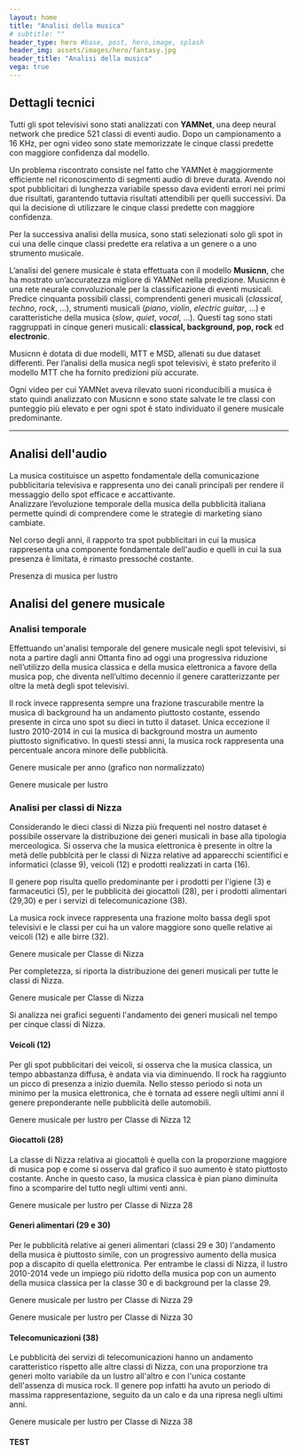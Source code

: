 ```yaml
---
layout: home
title: "Analisi della musica"
# subtitle: ""
header_type: hero #base, post, hero,image, splash
header_img: assets/images/hero/fantasy.jpg
header_title: "Analisi della musica"
vega: true
---
```


## Dettagli tecnici

Tutti gli spot televisivi sono stati analizzati con **YAMNet**, una deep neural network che predice 521 classi di 
eventi audio. Dopo un campionamento a 16 KHz, per ogni video sono state memorizzate le cinque classi predette con 
maggiore confidenza dal modello. 

Un problema riscontrato consiste nel fatto che YAMNet è maggiormente efficiente nel riconoscimento di segmenti audio 
di breve durata. Avendo noi spot pubblicitari di lunghezza variabile spesso dava evidenti errori nei primi due 
risultati, garantendo tuttavia risultati attendibili per quelli successivi. Da qui la decisione di utilizzare le cinque classi predette con maggiore confidenza. 

Per la successiva analisi della musica, sono stati selezionati solo gli spot in cui una delle cinque classi predette 
era relativa a un genere o a uno strumento musicale.


L’analisi del genere musicale è stata effettuata con il modello **Musicnn**, che ha mostrato un’accuratezza migliore 
di YAMNet nella predizione. 
Musicnn è una rete neurale convoluzionale per la classificazione di eventi musicali. Predice cinquanta possibili classi,
comprendenti generi musicali (_classical_, _techno_, _rock_, ...), strumenti musicali (_piano_, _violin_, _electric 
guitar_, ...) e caratteristiche della musica (_slow_, _quiet_, _vocal_, ...). Questi tag sono stati raggruppati in 
cinque generi musicali: **classical, background, pop, rock** ed **electronic**. 

Musicnn è dotata di due modelli, MTT e MSD, allenati su due dataset differenti. Per l’analisi della musica negli spot 
televisivi, è stato preferito il modello MTT che ha fornito predizioni più accurate. 

Ogni video per cui YAMNet aveva rilevato suoni riconducibili a musica è stato quindi analizzato con Musicnn e sono
state salvate le tre classi con punteggio più elevato e per ogni spot è stato individuato il genere musicale 
predominante.

---

## Analisi dell'audio
La musica costituisce un aspetto fondamentale della comunicazione pubblicitaria televisiva e rappresenta uno dei canali 
principali per rendere il messaggio dello spot efficace e accattivante.  
Analizzare l’evoluzione temporale della musica della pubblicità italiana permette quindi di comprendere come le 
strategie di marketing siano cambiate.

Nel corso degli anni, il rapporto tra spot pubblicitari in cui la musica rappresenta una componente fondamentale 
dell'audio e quelli in cui la sua presenza è limitata, è rimasto pressoché costante.

<p class="caption">
Presenza di musica per lustro
</p>

<vegachart schema-url="{{site.baseurl}}/assets/charts/music_charts/music_lustrum_f.json" style="width: 100%"></vegachart>


## Analisi del genere musicale
### Analisi temporale

Effettuando un'analisi temporale del genere musicale negli spot televisivi, si nota a partire dagli anni Ottanta fino 
ad oggi una progressiva riduzione nell’utilizzo della musica classica e 
della musica elettronica a favore della musica pop, che diventa nell’ultimo decennio il genere caratterizzante per 
oltre la metà degli spot televisivi. 

Il rock invece rappresenta sempre una frazione trascurabile mentre la musica di background ha un andamento piuttosto 
costante, essendo presente in circa uno spot su dieci in tutto il dataset.
Unica eccezione il lustro 2010-2014 in cui la musica di background mostra un aumento piuttosto significativo. 
In questi stessi anni, la musica rock rappresenta una percentuale ancora minore delle pubblicità. 


<p class="caption">
Genere musicale per anno (grafico non normalizzato)
</p>


<vegachart schema-url="{{site.baseurl}}/assets/charts/music_charts/streamgraph_f.json" style="width: 100%"></vegachart>

<p class="caption">
Genere musicale per lustro
</p>


<vegachart schema-url="{{site.baseurl}}/assets/charts/music_charts/lustrum_f.json" style="width: 100%"></vegachart>

### Analisi per classi di Nizza


Considerando le dieci classi di Nizza più frequenti nel nostro dataset è possibile osservare la distribuzione
dei generi musicali in base alla tipologia merceologica. Si osserva che la musica elettronica è presente in oltre la 
metà delle pubblcità per le classi di Nizza relative ad apparecchi scientifici e informatici (classe 9), veicoli (12) e 
prodotti realizzati in carta (16).

Il genere pop risulta quello predominante per i prodotti per l'igiene (3) e farmaceutici (5), 
per le pubblicità dei giocattoli (28), per i prodotti alimentari (29,30) e per i servizi di telecomunicazione (38).

La musica rock invece rappresenta una frazione molto bassa degli spot televisivi e le classi per cui ha un valore 
maggiore sono quelle relative ai veicoli (12) e alle birre (32).

<p class="caption">
Genere musicale per Classe di Nizza
</p>

<vegachart schema-url="{{site.baseurl}}/assets/charts/music_charts/nice_top10_f.json" style="width: 100%"></vegachart>

Per completezza, si riporta la distribuzione dei generi musicali per tutte le classi di Nizza.

<p class="caption">
Genere musicale per Classe di Nizza
</p>

<vegachart schema-url="{{site.baseurl}}/assets/charts/music_charts/nice_all_f_2.json" style="width: 100%"></vegachart>



Si analizza nei grafici seguenti l'andamento dei generi musicali nel tempo per cinque classi di Nizza.



#### Veicoli (12)
Per gli spot pubblicitari dei veicoli, si osserva che la musica classica, un tempo abbastanza diffusa, è andata via
via diminuendo. Il rock ha raggiunto un picco di presenza a inizio duemila. Nello stesso periodo si nota 
un minimo per la musica elettronica, che è tornata ad essere negli ultimi anni il genere preponderante nelle 
pubblicità delle automobili.

<p class="caption">
Genere musicale per lustro per Classe di Nizza 12
</p>

<vegachart schema-url="{{site.baseurl}}/assets/charts/music_charts/nice12_f.json" style="width: 100%"></vegachart>

#### Giocattoli (28)
La classe di Nizza relativa ai giocattoli è quella con la proporzione maggiore di musica pop e come si osserva dal 
grafico il suo aumento è stato piuttosto costante. Anche in questo caso, la musica classica è pian piano diminuita 
fino a scomparire del tutto negli ultimi venti anni. 

<p class="caption">
Genere musicale per lustro per Classe di Nizza 28
</p>

<vegachart schema-url="{{site.baseurl}}/assets/charts/music_charts/nice28_f.json" style="width: 100%"></vegachart>

#### Generi alimentari (29 e 30)
Per le pubblicità relative ai generi alimentari (classi 29 e 30) l'andamento della musica è piuttosto simile, 
con un progressivo aumento della musica pop a discapito di quella elettronica. Per entrambe le classi di Nizza, 
il lustro 2010-2014 vede un impiego più ridotto della musica pop con un aumento della musica classica per la classe 30 
e di background per la classe 29.

<p class="caption">
Genere musicale per lustro per Classe di Nizza 29
</p>

<vegachart schema-url="{{site.baseurl}}/assets/charts/music_charts/nice29_f.json" style="width: 100%"></vegachart>

<p class="caption">
Genere musicale per lustro per Classe di Nizza 30
</p>

<vegachart schema-url="{{site.baseurl}}/assets/charts/music_charts/nice30_f.json" style="width: 100%"></vegachart>

#### Telecomunicazioni (38)
Le pubblicità dei servizi di telecomunicazioni hanno un andamento caratteristico rispetto alle altre classi 
di Nizza, con una proporzione tra generi molto variabile da un lustro all'altro e con l'unica costante dell'assenza 
di musica rock. Il genere pop infatti ha avuto un periodo di massima rappresentazione, seguito da un calo e da una 
ripresa negli ultimi anni.

<p class="caption">
Genere musicale per lustro per Classe di Nizza 38
</p>

<vegachart schema-url="{{site.baseurl}}/assets/charts/music_charts/nice38_f.json" style="width: 100%"></vegachart>


#### TEST

<vegachart schema-url="{{site.baseurl}}/assets/charts/music_charts/charts2/colori_genere.json" style="width: 100%"></vegachart>


<vegachart schema-url="{{site.baseurl}}/assets/charts/music_charts/charts2/distribuzione_musica.json" style="width: 100%"></vegachart>


<vegachart schema-url="{{site.baseurl}}/assets/charts/music_charts/charts2/genere_intervallo.json" style="width: 100%"></vegachart>





